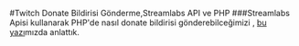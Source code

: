 #Twitch Donate Bildirisi Gönderme,Streamlabs API ve PHP
###Streamlabs Apisi kullanarak PHP'de nasıl donate bildirisi gönderebilceğimizi , [bu yazı](https://pages.github.com/)mızda anlattık.

